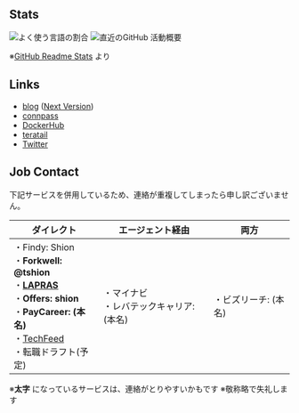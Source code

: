 ## Stats
<span>
  <img align="center" alt="よく使う言語の割合" src="https://github-readme-stats.vercel.app/api/top-langs/?hide=shell&langs_count=5&username=tshion" />
</span>
<span>
  <img align="center" alt="直近のGitHub 活動概要" src="https://github-readme-stats.vercel.app/api?count_private=true&show_icons=true&username=tshion" />
</span>

※[GitHub Readme Stats](https://github.com/anuraghazra/github-readme-stats) より



## Links
* [blog](https://mokumokulog.netlify.app/) ([Next Version](https://mklog.netlify.app/))
* [connpass](https://connpass.com/user/Shion74431841/)
* [DockerHub](https://hub.docker.com/u/tshion)
* [teratail](https://teratail.com/users/tshion)
* [Twitter](https://twitter.com/shion_engineer)



## Job Contact
下記サービスを併用しているため、連絡が重複してしまったら申し訳ございません。

ダイレクト | エージェント経由 | 両方
--- | --- | ---
・Findy: Shion<br />・**Forkwell: @tshion**<br />・**[LAPRAS](https://lapras.com/public/KWNGP2D)**<br />・**Offers: shion**<br />・**PayCareer: (本名)**<br />・[TechFeed](https://techfeed.io/people/@shion_engineer)<br />・転職ドラフト(予定) | ・マイナビ<br />・レバテックキャリア: (本名) | ・ビズリーチ: (本名)

※**太字** になっているサービスは、連絡がとりやすいかもです
※敬称略で失礼します
